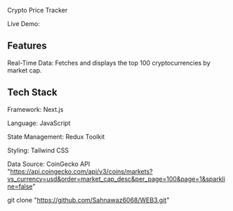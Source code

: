 Crypto Price Tracker

Live Demo: 

## Features
Real-Time Data: Fetches and displays the top 100 cryptocurrencies by market cap.

## Tech Stack
Framework: Next.js 

Language: JavaScript

State Management: Redux Toolkit

Styling: Tailwind CSS

Data Source: CoinGecko API
"https://api.coingecko.com/api/v3/coins/markets?vs_currency=usd&order=market_cap_desc&per_page=100&page=1&sparkline=false"

git clone "https://github.com/Sahnawaz6068/WEB3.git"